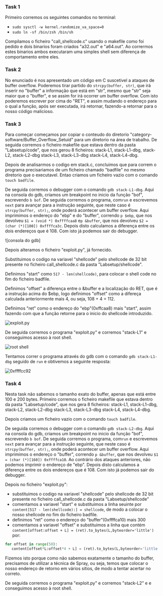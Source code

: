 ### Task 1
Primeiro corremos os seguintes comandos no terminal:
 - `sudo sysctl -w kernel.randomize_va_space=0`
 - `sudo ln -sf /bin/zsh /bin/sh`

Compilamos o ficheiro "call_shellcode.c" usando o makefile como foi pedido e dois binarios foram criados "a32.out" e "a64.out".
Ao corrermos estes binarios ambos executaram uma simples shell sem diferença de comportamento entre eles.

### Task 2
No enunciado é nos apresentado um código em C suscetivel a ataques de buffer overflow. Poderemos tirar partido do `strcpy(buffer, str)`, que irá inserir no "buffer" a informação que está em "str", mesmo que "str" seja maior que o "buffer", e se assim for irá ocorrer um buffer overflow. Com isto poderemos escrever por cima do "RET", e assim mudando o endereço para o qual a função, após ser executada, irá retornar, fazendo-a retornar para o nosso código malicioso.


### Task 3
Para começar começamos por copiar o conteudo do diretorio "category-software/Buffer_Overflow_Setuid" para um diretorio na área de trabalho. De seguida corremos o ficheiro makefile que estava dentro da pasta "Labsetup/code", que nos gerou 8 ficheiros: stack-L1, stack-L1-dbg, stack-L2, stack-L2-dbg stack-L3, stack-L3-dbg stack-L4, stack-L4-dbg. 

Depois de analisarmos o codigo em stack.c, concluimos que para correm o programa precisariamos de um ficheiro chamado "badfile" no mesmo diretorio que o executavel. Entao criamos um ficheiro vazio com o comando `touch badfile`.

De seguida corremos o debugger com o comando `gdb stack-L1-dbg`. Aqui na consola do gdb, criamos um breakpoint no inicio da função "bof", escrevendo `b bof`. De seguida corremos o programa, com`run` e escrevemos `next` para avançar para a instrução seguinte, que neste caso é `strcpy(buffer, str);`, onde poderá acontecer um buffer overflow. Aqui imprimimos o endereço do "ebp" e do "buffer", correndo `p $ebp`, que nos devolveu `$1 = (void *) 0xffffcaa8` e`p &buffer`, que nos devolveu `$2 = (char (*)[100]) 0xffffca3c`. Depois disto calculamos a diferença entre os dois endereços que é 108. Com isto já podemos sair do debugger.

![consola do gdb]

Depois alteramos o ficheiro "exploit.py", já fornecido. 

Substituimos o codigo na variavel "shellcode" pelo shellcode de 32 bit presente no ficheiro call_shellcode.c da pasta "Labsetup/shellcode".

Definimos "start" como `517 - len(shellcode)`, para colocar o shell code no fim do ficheiro badfile.

Definimos "offset" a diferença entre o &buffer e a localização do RET, que é a instrução acima do $ebp, logo definimos "offset" como a difereça calculada anteriormente mais 4, ou seja, 108 + 4 = 112.

Definimos "ret" como o endereço do "ebp"(0xffcaa8) mais "start", assim fazendo com que a função retorne para o inicio do shellcode introduzido.
 
![exploit.py]()

De seguida corremos o programa "exploit.py" e corremos "stack-L1" e conseguimos acesso à root shell. 

![root shell]()

Tentamos correr o programa através do gdb com o comando `gdb stack-L1-dbg` seguido de `run` e obtivemos a seguinte resposta:

![0xffffcc92]()


### Task 4
Nesta task não sabemos o tamanho exato do buffer, apenas que está entre 100 e 200 bytes.
Primeiro corremos o ficheiro makefile que estava dentro da pasta "Labsetup/code", que nos gera 8 ficheiros: stack-L1, stack-L1-dbg, stack-L2, stack-L2-dbg stack-L3, stack-L3-dbg stack-L4, stack-L4-dbg. 

Depois criamos um ficheiro vazio com o comando `touch badfile`.

De seguida corremos o debugger com o comando `gdb stack-L2-dbg`. Aqui na consola do gdb, criamos um breakpoint no inicio da função "bof", escrevendo `b bof`. De seguida corremos o programa, com`run` e escrevemos `next` para avançar para a instrução seguinte, que neste caso é `strcpy(buffer, str);`, onde poderá acontecer um buffer overflow. Aqui imprimimos o endereço o "buffer", correndo `p &buffer`, que nos devolveu `$1 = (char (*)[160]) 0xffffca10`. Ao contrário dos ataques anteriores, não podemos imprimir o endereço de "ebp". Depois disto calculamos a diferença entre os dois endereços que é 108. Com isto já podemos sair do debugger.

Depois no ficheiro "exploit.py":
 - substituimos o codigo na variavel "shellcode" pelo shellcode de 32 bit presente no ficheiro call_shellcode.c da pasta "Labsetup/shellcode"
 - comentamos a variavel "start" e substituimos a linha seuinte por `content[517 - len(shellcode):] = shellcode`, de modo a colocar o nosso shellcode no fim do ficheiro badfile.
 - definimos "ret" como o endereço do "buffer"(0xffffca10) mais 300
 - comentamos a variavel "offset" e substituimos a linha que contém `content[offset:offset + L] = (ret).to_bytes(L,byteorder='little') ` por:
 ```py
for offset in range(50):
	content[offset*L:offset*4 + L] = (ret).to_bytes(L,byteorder='little') 
 ```
 Fizemos isto porque como não sabemos exatamente o tamanho do buffer, precisamos de utilizar a técnica de Spray, ou seja, temos que colocar o nosso endereço de retorno em vários sitios, de modo a tentar acertar no correto.
 
 De seguida corremos o programa "exploit.py" e corremos "stack-L2" e e conseguimos acesso à root shell.
